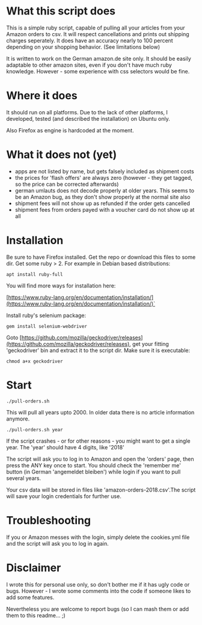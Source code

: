 # What this script does

This is a simple ruby script, capable of pulling all your articles
from your Amazon orders to csv. It will respect cancellations and
prints out shipping charges seperately. It does have an accuracy
nearly to 100 percent depending on your shopping behavior.
(See limitations below)

It is written to work on the German amazon.de site only. It should be
easily adaptable to other amazon sites, even if you don't have much
ruby knowledge. However - some experience with css selectors would
be fine.

# Where it does

It should run on all platforms. Due to the lack of other platforms,
I developed, tested (and described the installation) on Ubuntu only.

Also Firefox as engine is hardcoded at the moment.

# What it does not (yet)

- apps are not listed by name, but gets falsely included as shipment costs
- the prices for 'flash offers' are always zero (however - they get tagged, so the price can be corrected afterwards)
- german umlauts does not decode properly at older years. This seems to
  be an Amazon bug, as they don't show properly at the normal site also
- shipment fees will not show up as refunded if the order gets cancelled
- shipment fees from orders payed with a voucher card do not show up at all

# Installation

Be sure to have Firefox installed. Get the repo or download this files to some dir. Get some ruby > 2. For example in Debian based distributions:

`apt install ruby-full`

You will find more ways for installation here:

[https://www.ruby-lang.org/en/documentation/installation/](https://www.ruby-lang.org/en/documentation/installation/)`

Install ruby's selenium package:

`gem install selenium-webdriver`

Goto [https://github.com/mozilla/geckodriver/releases](https://github.com/mozilla/geckodriver/releases), get your fitting 'geckodriver' bin and extract it to the script dir. Make sure it is executable:

`chmod a+x geckodriver`

# Start

`./pull-orders.sh`

This will pull all years upto 2000. In older data there is no article
information anymore.

`./pull-orders.sh year`

If the script crashes - or for other reasons - you might want to get a single
year. The 'year' should have 4 digits, like '2018'

The script will ask you to log in to Amazon and open the 'orders' page,
then press the ANY key once to start. You should check the 'remember me'
button (in German 'angemeldet bleiben') while login if you want to pull
several years.

Your csv data will be stored in files like 'amazon-orders-2018.csv'.The script
will save your login credentials for further use.

# Troubleshooting

If you or Amazon messes with the login, simply delete the cookies.yml file
and the script will ask you to log in again.

# Disclaimer

I wrote this for personal use only, so don't bother me if it has ugly
code or bugs. However - I wrote some comments into the code if someone
likes to add some features.

Nevertheless you are welcome to report bugs (so I can mash them or add
them to this readme... ;)
